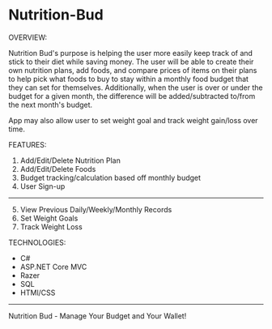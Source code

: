 # Nutrition-Bud

OVERVIEW:

Nutrition Bud's purpose is helping the user more easily keep track of and stick to their diet while saving money. The user will be able to create their own nutrition plans, add foods, and compare prices of items on their plans to help pick what foods to buy to stay within a monthly food budget that they can set for themselves. Additionally, when the user is over or under the budget for a given month, the difference will be added/subtracted to/from the next month's budget.

App may also allow user to set weight goal and track weight gain/loss over time.

FEATURES:

1. Add/Edit/Delete Nutrition Plan
2. Add/Edit/Delete Foods
3. Budget tracking/calculation based off monthly budget
4. User Sign-up
-----------------------------------------------------------
5. View Previous Daily/Weekly/Monthly Records
6. Set Weight Goals
7. Track Weight Loss

TECHNOLOGIES:

* C# 
* ASP.NET Core MVC
* Razer
* SQL
* HTMl/CSS

----------------------------------------------------------
Nutrition Bud - Manage Your Budget and Your Wallet!


